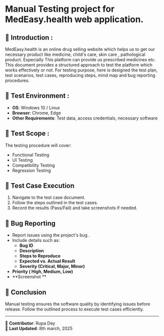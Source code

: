 # Manual Testing project for MedEasy.health web application.

## 📌 Introduction :
MedEasy.health is an online drug selling website which helps us to get our necessary product like medicine, child's care, skin care , pathological product. Especially This platform can provide us prescribed medicines etc.
This document provides a structured approach to test the platform which works effectively or not. For testing purpose, here is designed the test plan, test scenarios, test cases, reproducing steps, mind map and bug reporting procedures.  

## 🔹 Test Environment :  
- **OS**: Windows 10 / Linux  
- **Browser**: Chrome, Edge  
- **Other Requirements**: Test data, access credentials, necessary software  

## 🔹 Test Scope :  
The testing procedure will cover:  
- Functional Testing  
- UI Testing  
- Compatibility Testing  
- Regression Testing  

## 🔹 Test Case Execution  
1. Navigate to the test case document.  
2. Follow the steps outlined in the test cases.  
3. Record the results (Pass/Fail) and take screenshots if needed.  

## 🔹 Bug Reporting  
- Report issues using the project's bug .  
- Include details such as:  
  - **Bug ID**  
  - **Description**  
  - **Steps to Reproduce**  
  - **Expected vs. Actual Result**  
  - **Severity (Critical, Major, Minor)**  
 - **Priority ( High, Medium, Low)** 
  - **Screenshot **  

## 🔹 Conclusion  
Manual testing ensures the software quality by identifying issues before release. Follow the outlined process to execute test cases efficiently.  

---
📌 **Contributor**: Rupa Dey  
📅 **Last Updated**: 8th march, 2025
